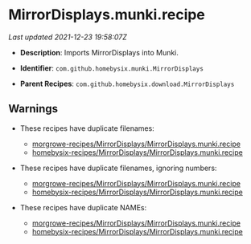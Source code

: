 # MirrorDisplays.munki.recipe

_Last updated 2021-12-23 19:58:07Z_

- **Description**: Imports MirrorDisplays into Munki.

- **Identifier**: `com.github.homebysix.munki.MirrorDisplays`

- **Parent Recipes**: `com.github.homebysix.download.MirrorDisplays`

## Warnings

- These recipes have duplicate filenames:
    - [morgrowe-recipes/MirrorDisplays/MirrorDisplays.munki.recipe](/autopkg-dupe-tracker/morgrowe-recipes/MirrorDisplays/MirrorDisplays.munki.recipe)
    - [homebysix-recipes/MirrorDisplays/MirrorDisplays.munki.recipe](/autopkg-dupe-tracker/homebysix-recipes/MirrorDisplays/MirrorDisplays.munki.recipe)

- These recipes have duplicate filenames, ignoring numbers:
    - [morgrowe-recipes/MirrorDisplays/MirrorDisplays.munki.recipe](/autopkg-dupe-tracker/morgrowe-recipes/MirrorDisplays/MirrorDisplays.munki.recipe)
    - [homebysix-recipes/MirrorDisplays/MirrorDisplays.munki.recipe](/autopkg-dupe-tracker/homebysix-recipes/MirrorDisplays/MirrorDisplays.munki.recipe)

- These recipes have duplicate NAMEs:
    - [morgrowe-recipes/MirrorDisplays/MirrorDisplays.munki.recipe](/autopkg-dupe-tracker/morgrowe-recipes/MirrorDisplays/MirrorDisplays.munki.recipe)
    - [homebysix-recipes/MirrorDisplays/MirrorDisplays.munki.recipe](/autopkg-dupe-tracker/homebysix-recipes/MirrorDisplays/MirrorDisplays.munki.recipe)